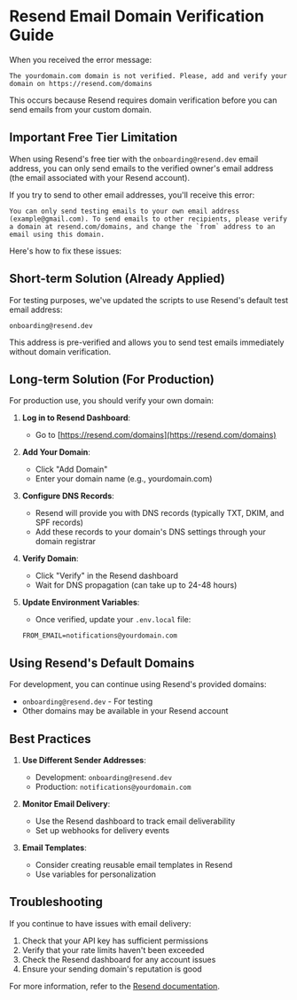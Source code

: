 # Resend Email Domain Verification Guide

When you received the error message:
```
The yourdomain.com domain is not verified. Please, add and verify your domain on https://resend.com/domains
```

This occurs because Resend requires domain verification before you can send emails from your custom domain.

## Important Free Tier Limitation

When using Resend's free tier with the `onboarding@resend.dev` email address, you can only send emails to the verified owner's email address (the email associated with your Resend account).

If you try to send to other email addresses, you'll receive this error:
```
You can only send testing emails to your own email address (example@gmail.com). To send emails to other recipients, please verify a domain at resend.com/domains, and change the `from` address to an email using this domain.
```

Here's how to fix these issues:

## Short-term Solution (Already Applied)

For testing purposes, we've updated the scripts to use Resend's default test email address:
```
onboarding@resend.dev
```

This address is pre-verified and allows you to send test emails immediately without domain verification.

## Long-term Solution (For Production)

For production use, you should verify your own domain:

1. **Log in to Resend Dashboard**:
   - Go to [https://resend.com/domains](https://resend.com/domains)

2. **Add Your Domain**:
   - Click "Add Domain"
   - Enter your domain name (e.g., yourdomain.com)

3. **Configure DNS Records**:
   - Resend will provide you with DNS records (typically TXT, DKIM, and SPF records)
   - Add these records to your domain's DNS settings through your domain registrar

4. **Verify Domain**:
   - Click "Verify" in the Resend dashboard
   - Wait for DNS propagation (can take up to 24-48 hours)

5. **Update Environment Variables**:
   - Once verified, update your `.env.local` file:
   ```
   FROM_EMAIL=notifications@yourdomain.com
   ```

## Using Resend's Default Domains

For development, you can continue using Resend's provided domains:

- `onboarding@resend.dev` - For testing
- Other domains may be available in your Resend account

## Best Practices

1. **Use Different Sender Addresses**:
   - Development: `onboarding@resend.dev`
   - Production: `notifications@yourdomain.com`

2. **Monitor Email Delivery**:
   - Use the Resend dashboard to track email deliverability
   - Set up webhooks for delivery events

3. **Email Templates**:
   - Consider creating reusable email templates in Resend
   - Use variables for personalization

## Troubleshooting

If you continue to have issues with email delivery:

1. Check that your API key has sufficient permissions
2. Verify that your rate limits haven't been exceeded
3. Check the Resend dashboard for any account issues
4. Ensure your sending domain's reputation is good

For more information, refer to the [Resend documentation](https://resend.com/docs).
